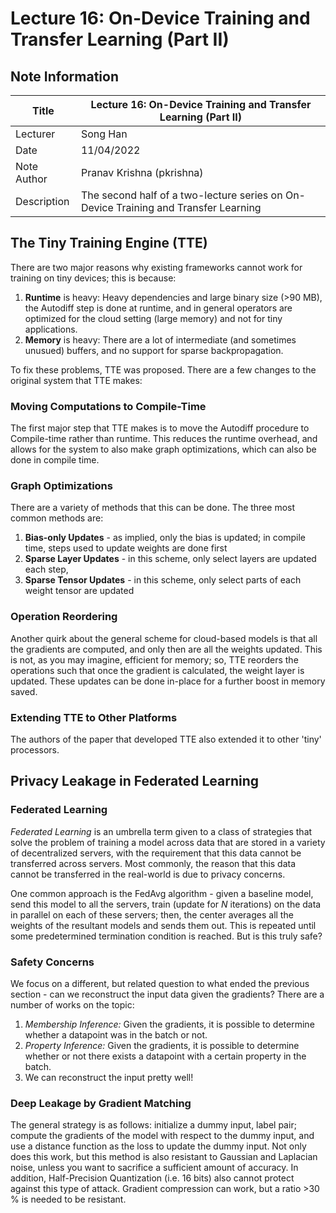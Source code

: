 # Lecture 16: On-Device Training and Transfer Learning (Part II)

## Note Information

| Title       | Lecture 16: On-Device Training and Transfer Learning (Part II)                                                  |
|-------------|-----------------------------------------------------------------------------------------------------------------|
| Lecturer    | Song Han                                                                                                        |
| Date        | 11/04/2022                                                                                                      |
| Note Author | Pranav Krishna (pkrishna)                                                                                       |
| Description | The second half of a two-lecture series on On-Device Training and Transfer Learning                             |


## The Tiny Training Engine (TTE)

There are two major reasons why existing frameworks cannot work for training on tiny devices; this is because:
1. **Runtime** is heavy: Heavy dependencies and large binary size (>90 MB), the Autodiff step is done at runtime, and in general operators are optimized for the cloud setting (large memory) and not for tiny applications.
2. **Memory** is heavy: There are a lot of intermediate (and sometimes unusued) buffers, and no support for sparse backpropagation.

To fix these problems, TTE was proposed. There are a few changes to the original system that TTE makes:

### Moving Computations to Compile-Time

The first major step that TTE makes is to move the Autodiff procedure to Compile-time rather than runtime. This reduces the runtime overhead, and allows for the system to also make graph optimizations, which can also be done in compile time.

### Graph Optimizations

There are a variety of methods that this can be done. The three most common methods are:
1. **Bias-only Updates** - as implied, only the bias is updated; in compile time, steps used to update weights are done first
2. **Sparse Layer Updates** - in this scheme, only select layers are updated each step,
3. **Sparse Tensor Updates** - in this scheme, only select parts of each weight tensor are updated

### Operation Reordering

Another quirk about the general scheme for cloud-based models is that all the gradients are computed, and only then are all the weights updated. This is not, as you may imagine, efficient for memory; so, TTE reorders the operations such that once the gradient is calculated, the weight layer is updated. These updates can be done in-place for a further boost in memory saved.

### Extending TTE to Other Platforms

The authors of the paper that developed TTE also extended it to other 'tiny' processors.

## Privacy Leakage in Federated Learning

### Federated Learning

*Federated Learning* is an umbrella term given to a class of strategies that solve the problem of training a model across data that are stored in a variety of decentralized servers, with the requirement that this data cannot be transferred across servers. Most commonly, the reason that this data cannot be transferred in the real-world is due to privacy concerns.

One common approach is the FedAvg algorithm - given a baseline model, send this model to all the servers, train (update for $N$ iterations) on the data in parallel on each of these servers; then, the center averages all the weights of the resultant models and sends them out. This is repeated until some predetermined termination condition is reached. But is this truly safe?

### Safety Concerns

We focus on a different, but related question to what ended the previous section - can we reconstruct the input data given the gradients? There are a number of works on the topic:
1. *Membership Inference:* Given the gradients, it is possible to determine whether a datapoint was in the batch or not.
2. *Property Inference:* Given the gradients, it is possible to determine whether or not there exists a datapoint with a certain property in the batch.
3. We can reconstruct the input pretty well!

### Deep Leakage by Gradient Matching

The general strategy is as follows: initialize a dummy input, label pair; compute the gradients of the model with respect to the dummy input, and use a distance function as the loss to update the dummy input. Not only does this work, but this method is also resistant to Gaussian and Laplacian noise, unless you want to sacrifice a sufficient amount of accuracy. In addition, Half-Precision Quantization (i.e. 16 bits) also cannot protect against this type of attack. Gradient compression can work, but a ratio >30 % is needed to be resistant.

